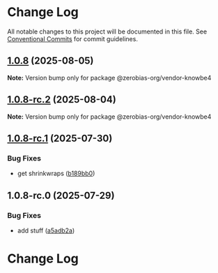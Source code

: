 # Change Log

All notable changes to this project will be documented in this file.
See [Conventional Commits](https://conventionalcommits.org) for commit guidelines.

## [1.0.8](https://github.com/zerobias-org/vendor/compare/@zerobias-org/vendor-knowbe4@1.0.8-rc.2...@zerobias-org/vendor-knowbe4@1.0.8) (2025-08-05)

**Note:** Version bump only for package @zerobias-org/vendor-knowbe4





## [1.0.8-rc.2](https://github.com/zerobias-org/vendor/compare/@zerobias-org/vendor-knowbe4@1.0.8-rc.1...@zerobias-org/vendor-knowbe4@1.0.8-rc.2) (2025-08-04)

**Note:** Version bump only for package @zerobias-org/vendor-knowbe4





## [1.0.8-rc.1](https://github.com/zerobias-org/vendor/compare/@zerobias-org/vendor-knowbe4@1.0.8-rc.0...@zerobias-org/vendor-knowbe4@1.0.8-rc.1) (2025-07-30)


### Bug Fixes

* get shrinkwraps ([b189bb0](https://github.com/zerobias-org/vendor/commit/b189bb0cf53ad66427530ccc0eab7824527942d3))





## 1.0.8-rc.0 (2025-07-29)


### Bug Fixes

* add stuff ([a5adb2a](https://github.com/zerobias-org/vendor/commit/a5adb2aecd0670c42e9077affecb6a047bf30fc6))





# Change Log
